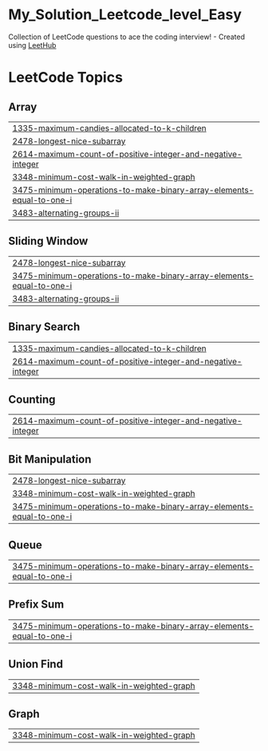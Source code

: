 # My_Solution_Leetcode_level_Easy
Collection of LeetCode questions to ace the coding interview! - Created using [LeetHub](https://github.com/QasimWani/LeetHub)

<!---LeetCode Topics Start-->
# LeetCode Topics
## Array
|  |
| ------- |
| [1335-maximum-candies-allocated-to-k-children](https://github.com/1Zholdoshbek/My_Leetcode_Solutions/tree/master/1335-maximum-candies-allocated-to-k-children) |
| [2478-longest-nice-subarray](https://github.com/1Zholdoshbek/My_Leetcode_Solutions/tree/master/2478-longest-nice-subarray) |
| [2614-maximum-count-of-positive-integer-and-negative-integer](https://github.com/1Zholdoshbek/My_Leetcode_Solutions/tree/master/2614-maximum-count-of-positive-integer-and-negative-integer) |
| [3348-minimum-cost-walk-in-weighted-graph](https://github.com/1Zholdoshbek/My_Leetcode_Solutions/tree/master/3348-minimum-cost-walk-in-weighted-graph) |
| [3475-minimum-operations-to-make-binary-array-elements-equal-to-one-i](https://github.com/1Zholdoshbek/My_Leetcode_Solutions/tree/master/3475-minimum-operations-to-make-binary-array-elements-equal-to-one-i) |
| [3483-alternating-groups-ii](https://github.com/1Zholdoshbek/My_Leetcode_Solutions/tree/master/3483-alternating-groups-ii) |
## Sliding Window
|  |
| ------- |
| [2478-longest-nice-subarray](https://github.com/1Zholdoshbek/My_Leetcode_Solutions/tree/master/2478-longest-nice-subarray) |
| [3475-minimum-operations-to-make-binary-array-elements-equal-to-one-i](https://github.com/1Zholdoshbek/My_Leetcode_Solutions/tree/master/3475-minimum-operations-to-make-binary-array-elements-equal-to-one-i) |
| [3483-alternating-groups-ii](https://github.com/1Zholdoshbek/My_Leetcode_Solutions/tree/master/3483-alternating-groups-ii) |
## Binary Search
|  |
| ------- |
| [1335-maximum-candies-allocated-to-k-children](https://github.com/1Zholdoshbek/My_Leetcode_Solutions/tree/master/1335-maximum-candies-allocated-to-k-children) |
| [2614-maximum-count-of-positive-integer-and-negative-integer](https://github.com/1Zholdoshbek/My_Leetcode_Solutions/tree/master/2614-maximum-count-of-positive-integer-and-negative-integer) |
## Counting
|  |
| ------- |
| [2614-maximum-count-of-positive-integer-and-negative-integer](https://github.com/1Zholdoshbek/My_Leetcode_Solutions/tree/master/2614-maximum-count-of-positive-integer-and-negative-integer) |
## Bit Manipulation
|  |
| ------- |
| [2478-longest-nice-subarray](https://github.com/1Zholdoshbek/My_Leetcode_Solutions/tree/master/2478-longest-nice-subarray) |
| [3348-minimum-cost-walk-in-weighted-graph](https://github.com/1Zholdoshbek/My_Leetcode_Solutions/tree/master/3348-minimum-cost-walk-in-weighted-graph) |
| [3475-minimum-operations-to-make-binary-array-elements-equal-to-one-i](https://github.com/1Zholdoshbek/My_Leetcode_Solutions/tree/master/3475-minimum-operations-to-make-binary-array-elements-equal-to-one-i) |
## Queue
|  |
| ------- |
| [3475-minimum-operations-to-make-binary-array-elements-equal-to-one-i](https://github.com/1Zholdoshbek/My_Leetcode_Solutions/tree/master/3475-minimum-operations-to-make-binary-array-elements-equal-to-one-i) |
## Prefix Sum
|  |
| ------- |
| [3475-minimum-operations-to-make-binary-array-elements-equal-to-one-i](https://github.com/1Zholdoshbek/My_Leetcode_Solutions/tree/master/3475-minimum-operations-to-make-binary-array-elements-equal-to-one-i) |
## Union Find
|  |
| ------- |
| [3348-minimum-cost-walk-in-weighted-graph](https://github.com/1Zholdoshbek/My_Leetcode_Solutions/tree/master/3348-minimum-cost-walk-in-weighted-graph) |
## Graph
|  |
| ------- |
| [3348-minimum-cost-walk-in-weighted-graph](https://github.com/1Zholdoshbek/My_Leetcode_Solutions/tree/master/3348-minimum-cost-walk-in-weighted-graph) |
<!---LeetCode Topics End-->